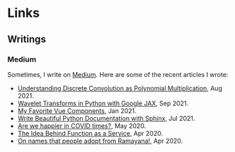# Links

## Writings

### Medium

Sometimes, I write on [Medium](https://shaileshk.medium.com/). Here are
some of the recent articles I wrote:

* [Understanding Discrete Convolution as Polynomial Multiplication](https://towardsdatascience.com/understanding-discrete-convolution-as-polynomial-multiplication-5f94a13acd55), Aug 2021.
* [Wavelet Transforms in Python with Google JAX](https://towardsdatascience.com/wavelet-transforms-in-python-with-google-jax-cfd7ca9a39c6), Sep 2021.
* [My Favorite Vue Components](https://javascript.plainenglish.io/my-favorite-vue-components-d22b7959dc4e), Jan 2021.
* [Write Beautiful Python Documentation with Sphinx](https://python.plainenglish.io/documentation-with-sphinx-dd86bedb7512), Jul 2021.
* [Are we happier in COVID times?](https://shaileshk.medium.com/are-we-happier-in-covid-times-3b0ac9a4ab99), May 2020.
* [The Idea Behind Function as a Service](https://aws.plainenglish.io/the-idea-behind-function-as-a-service-b6be57de9db5), Apr 2020.
* [On names that people adopt from Ramayana!](https://shaileshk.medium.com/on-names-that-people-adopt-from-ramayana-760b90c5e591), Apr 2020.
